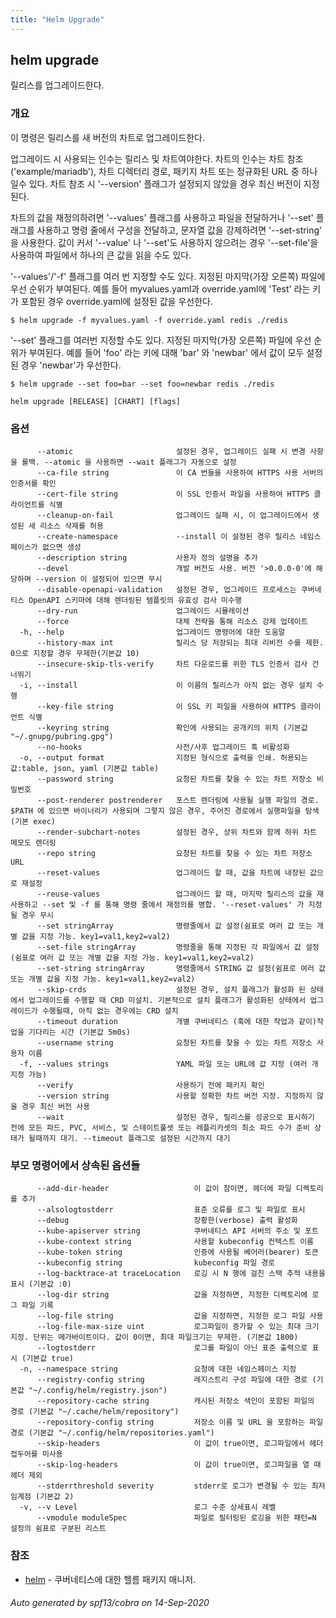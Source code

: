 ```yaml
---
title: "Helm Upgrade"
---
```


## helm upgrade

릴리스를 업그레이드한다.

### 개요

이 명령은 릴리스를 새 버전의 차트로 업그레이드한다.

업그레이드 시 사용되는 인수는 릴리스 및 차트여야한다.
차트의 인수는 차트 참조('example/mariadb'), 차트 디렉터리 경로, 
패키지 차트 또는 정규화된 URL 중 하나일수 있다.
차트 참조 시 '--version' 플래그가 설정되지 않았을 경우 최신 버전이 지정된다.

차트의 값을 재정의하려면 '--values' 플래그를 사용하고 파일을
전달하거나 '--set' 플래그를 사용하고 명령 줄에서 구성을 전달하고,
문자열 값을 강제하려면 '--set-string' 을 사용한다. 값이 커서
'--value' 나 '--set'도 사용하지 않으려는 경우
'--set-file'을 사용하여 파일에서 하나의 큰 값을 읽을 수도 있다.

'--values'/'-f' 플래그를 여러 번 지정할 수도 있다. 지정된 마지막(가장 오른쪽) 파일에 우선 순위가 부여된다. 
예를 들어 myvalues.yaml과 override.yaml에 'Test' 라는 키가 포함된 경우
override.yaml에 설정된 값을 우선한다.

    $ helm upgrade -f myvalues.yaml -f override.yaml redis ./redis

'--set' 플래그를 여러번 지정할 수도 있다. 지정된 마지막(가장 오른쪽) 파일에 
우선 순위가 부여된다. 예를 들어 'foo' 라는 키에 대해 'bar' 와 'newbar' 에서 
값이 모두 설정된 경우 'newbar'가 우선한다.

    $ helm upgrade --set foo=bar --set foo=newbar redis ./redis


```
helm upgrade [RELEASE] [CHART] [flags]
```

### 옵션

```
      --atomic                       설정된 경우, 업그레이드 실패 시 변경 사항을 롤백. --atomic 을 사용하면 --wait 플래그가 자동으로 설정
      --ca-file string               이 CA 번들을 사용하여 HTTPS 사용 서버의 인증서를 확인
      --cert-file string             이 SSL 인증서 파일을 사용하여 HTTPS 클라이언트를 식별
      --cleanup-on-fail              업그레이드 실패 시, 이 업그레이드에서 생성된 새 리소스 삭제를 허용
      --create-namespace             --install 이 설정된 경우 릴리스 네임스페이스가 없으면 생성
      --description string           사용자 정의 설명을 추가
      --devel                        개발 버전도 사용. 버전 '>0.0.0-0'에 해당하며 --version 이 설정되어 있으면 무시
      --disable-openapi-validation   설정된 경우, 업그레이드 프로세스는 쿠버네티스 OpenAPI 스키마에 대해 렌더링된 템플릿의 유효성 검사 미수행
      --dry-run                      업그레이드 시뮬레이션
      --force                        대체 전략을 통해 리소스 강제 업데이트
  -h, --help                         업그레이드 명령어에 대한 도움말
      --history-max int              릴리스 당 저장되는 최대 리비전 수를 제한. 0으로 지정할 경우 무제한(기본값 10)
      --insecure-skip-tls-verify     차트 다운로드를 위한 TLS 인증서 검사 건너뛰기
  -i, --install                      이 이름의 릴리스가 아직 없는 경우 설치 수행
      --key-file string              이 SSL 키 파일을 사용하여 HTTPS 클라이언트 식별
      --keyring string               확인에 사용되는 공개키의 위치 (기본값 "~/.gnupg/pubring.gpg")
      --no-hooks                     사전/사후 업그레이드 훅 비활성화
  -o, --output format                지정된 형식으로 출력을 인쇄. 허용되는 값:table, json, yaml (기본값 table)
      --password string              요청된 차트를 찾을 수 있는 차트 저장소 비밀번호
      --post-renderer postrenderer   포스트 렌더링에 사용될 실행 파일의 경로. $PATH 에 있으면 바이너리가 사용되며 그렇지 않은 경우, 주어진 경로에서 실행파일을 탐색(기본 exec)
      --render-subchart-notes        설정된 경우, 상위 차트와 함께 하위 차트 메모도 렌더링
      --repo string                  요청된 차트를 찾을 수 있는 차트 저장소 URL
      --reset-values                 업그레이드 할 때, 값을 차트에 내장된 값으로 재설정
      --reuse-values                 업그레이드 할 때, 마지막 릴리스의 값을 재사용하고 --set 및 -f 를 통해 명령 줄에서 재정의를 병합. '--reset-values' 가 지정될 경우 무시
      --set stringArray              명령줄에서 값 설정(쉼표로 여러 값 또는 개별 값을 지정 가능. key1=val1,key2=val2)
      --set-file stringArray         명령줄을 통해 지정된 각 파일에서 값 설정(쉼표로 여러 값 또는 개별 값을 지정 가능. key1=val1,key2=val2)
      --set-string stringArray       명령줄에서 STRING 값 설정(쉼표로 여러 값 또는 개별 값을 지정 가능. key1=val1,key2=val2)
      --skip-crds                    설정된 경우, 설치 플래그가 활성화 된 상태에서 업그레이드를 수행할 때 CRD 미설치. 기본적으로 설치 플래그가 활성화된 상태에서 업그레이드가 수행될때, 아직 없는 경우에는 CRD 설치
      --timeout duration             개별 쿠버네티스 (훅에 대한 작업과 같이)작업을 기다리는 시간 (기본값 5m0s)
      --username string              요청된 차트를 찾을 수 있는 차트 저장소 사용자 이름
  -f, --values strings               YAML 파일 또는 URL에 값 지정 (여러 개 지정 가능)
      --verify                       사용하기 전에 패키지 확인
      --version string               사용할 정확한 차트 버전 지정. 지정하지 않을 경우 최신 버전 사용
      --wait                         설정된 경우, 릴리스를 성공으로 표시하기 전에 모든 파드, PVC, 서비스, 및 스테이트풀셋 또는 레플리카셋의 최소 파드 수가 준비 상태가 될때까지 대기. --timeout 플래그로 설정된 시간까지 대기
```

### 부모 명령어에서 상속된 옵션들

```
      --add-dir-header                   이 값이 참이면, 헤더에 파일 디렉토리를 추가
      --alsologtostderr                  표준 오류를 로그 및 파일로 표시
      --debug                            장황한(verbose) 출력 활성화
      --kube-apiserver string            쿠버네티스 API 서버의 주소 및 포트
      --kube-context string              사용할 kubeconfig 컨텍스트 이름
      --kube-token string                인증에 사용될 베어러(bearer) 토큰
      --kubeconfig string                kubeconfig 파일 경로
      --log-backtrace-at traceLocation   로깅 시 N 행에 걸친 스택 추적 내용을 표시 (기본값 :0)
      --log-dir string                   값을 지정하면, 지정한 디렉토리에 로그 파일 기록
      --log-file string                  값을 지정하면, 지정한 로그 파일 사용
      --log-file-max-size uint           로그파일이 증가할 수 있는 최대 크기 지정. 단위는 메가바이트이다. 값이 0이면, 최대 파일크기는 무제한. (기본값 1800)
      --logtostderr                      로그를 파일이 아닌 표준 출력으로 표시 (기본값 true)
  -n, --namespace string                 요청에 대한 네임스페이스 지정
      --registry-config string           레지스트리 구성 파일에 대한 경로 (기본값 "~/.config/helm/registry.json")
      --repository-cache string          캐시된 저장소 색인이 포함된 파일의 경로 (기본값 "~/.cache/helm/repository")
      --repository-config string         저장소 이름 및 URL 을 포함하는 파일 경로 (기본값 "~/.config/helm/repositories.yaml")
      --skip-headers                     이 값이 true이면, 로그파일에서 헤더 접두어를 미사용
      --skip-log-headers                 이 값이 true이면, 로그파일을 열 때 헤더 제외
      --stderrthreshold severity         stderr로 로그가 변경될 수 있는 최저 임계점 (기본값 2)
  -v, --v Level                          로그 수준 상세표시 레벨
      --vmodule moduleSpec               파일로 필터링된 로깅을 위한 패턴=N 설정의 쉼표로 구분된 리스트
```

### 참조

* [helm](helm.md)	 - 쿠버네티스에 대한 헬름 패키지 매니저.

###### Auto generated by spf13/cobra on 14-Sep-2020
